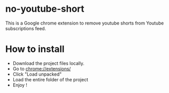 # no-youtube-short
This is a Google chrome extension to remove youtube shorts from Youtube subscriptions feed.

# How to install
* Download the project files locally.
* Go to [chrome://extensions/](chrome://extensions/)
* Click "Load unpacked"
* Load the entire folder of the project
* Enjoy !